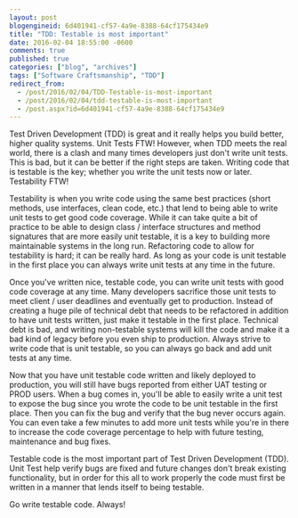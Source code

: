 ```yaml
---
layout: post
blogengineid: 6d401941-cf57-4a9e-8388-64cf175434e9
title: "TDD: Testable is most important"
date: 2016-02-04 18:55:00 -0600
comments: true
published: true
categories: ["blog", "archives"]
tags: ["Software Craftsmanship", "TDD"]
redirect_from: 
  - /post/2016/02/04/TDD-Testable-is-most-important
  - /post/2016/02/04/tdd-testable-is-most-important
  - /post.aspx?id=6d401941-cf57-4a9e-8388-64cf175434e9
---
```

<!-- more -->

Test Driven Development (TDD) is great and it really helps you build better, higher quality systems. Unit Tests FTW! However, when TDD meets the real world, there is a clash and many times developers just don't write unit tests. This is bad, but it can be better if the right steps are taken. Writing code that is testable is the key; whether you write the unit tests now or later. Testability FTW!

Testability is when you write code using the same best practices (short methods, use interfaces, clean code, etc.) that lend to being able to write unit tests to get good code coverage. While it can take quite a bit of practice to be able to design class / interface structures and method signatures that are more easily unit testable, it is a key to building more maintainable systems in the long run. Refactoring code to allow for testability is hard; it can be really hard. As long as your code is unit testable in the first place you can always write unit tests at any time in the future.

Once you've written nice, testable code, you can write unit tests with good code coverage at any time. Many developers sacrifice those unit tests to meet client / user deadlines and eventually get to production. Instead of creating a huge pile of technical debt that needs to be refactored in addition to have unit tests written, just make it testable in the first place. Technical debt is bad, and writing non-testable systems will kill the code and make it a bad kind of legacy before you even ship to production. Always strive to write code that is unit testable, so you can always go back and add unit tests at any time.

Now that you have unit testable code written and likely deployed to production, you will still have bugs reported from either UAT testing or PROD users. When a bug comes in, you'll be able to easily write a unit test to expose the bug since you wrote the code to be unit testable in the first place. Then you can fix the bug and verify that the bug never occurs again. You can even take a few minutes to add more unit tests while you're in there to increase the code coverage percentage to help with future testing, maintenance and bug fixes.

Testable code is the most important part of Test Driven Development (TDD). Unit Test help verify bugs are fixed and future changes don't break existing functionality, but in order for this all to work properly the code must first be written in a manner that lends itself to being testable.

Go write testable code. Always!

